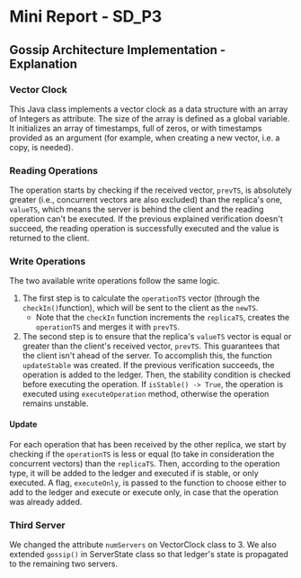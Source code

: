# Mini Report - SD_P3
## Gossip Architecture Implementation - Explanation 

### Vector Clock
This Java class implements a vector clock as a data structure with an array of Integers as attribute.
The size of the array is defined as a global variable. It initializes an array of timestamps, full of zeros, or
with timestamps provided as an argument (for example, when creating a new vector, i.e. a copy, is needed).

### Reading Operations
The operation starts by checking if the received vector, `prevTS`, is absolutely greater (i.e., concurrent vectors 
are also excluded) than the replica's one, `valueTS`, which means the server is behind the client and the reading 
operation can't be executed.
If the previous explained verification doesn't succeed, the reading operation is successfully executed and the value 
is returned to the client.

### Write Operations
The two available write operations follow the same logic. 
1. The first step is to calculate the `operationTS` vector (through the `checkIn()`function), which will be sent to 
the client as the `newTS`. 
   - Note that the `checkIn` function increments the `replicaTS`, creates the `operationTS` and merges it with
`prevTS`.
2. The second step is to ensure that the replica's `valueTS` vector is equal or greater than the client's 
received vector, `prevTS`. This guarantees that the client isn't ahead of the server. To accomplish this, the 
function `updateStable` was created. 
If the previous verification succeeds, the operation is added to the ledger. Then, the stability condition is checked 
before executing the operation. If `isStable() -> True`, the operation is executed using `executeOperation` method,
otherwise the operation remains unstable.

#### Update
For each operation that has been received by the other replica, we start by checking if the `operationTS` is less or equal
(to take in consideration the concurrent vectors) than the `replicaTS`. Then, according to the operation type, it will 
be added to the ledger and executed if is stable, or only executed. A flag, `executeOnly`, is passed to the function to
choose either to add to the ledger and execute or execute only, in case that the operation was already added.

### Third Server
We changed the attribute `numServers` on VectorClock class to 3. We also extended `gossip()` in ServerState class so that
ledger's state is propagated to the remaining two servers.

